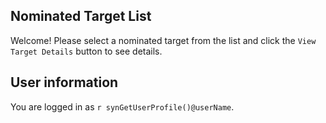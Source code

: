## Nominated Target List

Welcome! Please select a nominated target from the list and click the `View Target Details` button to see details.

## User information

You are logged in as `r synGetUserProfile()@userName`.
